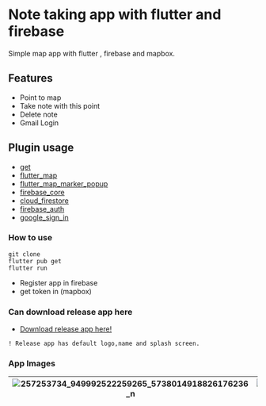 # Note taking app with flutter and firebase

Simple map app with flutter , firebase and mapbox.

## Features
- Point to map
- Take note with this point
- Delete note
- Gmail Login

## Plugin usage
- [get](https://pub.dev/packages/get)
- [flutter_map](https://pub.dev/packages/flutter_map)
- [flutter_map_marker_popup](https://pub.dev/packages/flutter_map_marker_popup)
- [firebase_core](https://pub.dev/packages/firebase_core)
- [cloud_firestore](https://pub.dev/packages/cloud_firestore)
- [firebase_auth](https://pub.dev/packages/firebase_auth)
- [google_sign_in](https://pub.dev/packages/google_sign_in)

### How to use
```
git clone
flutter pub get
flutter run
```
- Register app in firebase
- get token in (mapbox)

### Can download release app here
- [Download release app here!](https://www.mediafire.com/file/b6etoorsxxptd3k/map_note.apk/file)
```
! Release app has default logo,name and splash screen.
```

### App Images

| ![257253734_949992522259265_5738014918826176236_n](https://user-images.githubusercontent.com/47512802/141614001-351f58ef-50bf-4db6-95ae-7c194c15bbbe.jpg)      | ![256059521_580812079881698_3065024240909622932_n](https://user-images.githubusercontent.com/47512802/141614005-f2de3e1e-74ab-4ce0-9a63-830838ab6b01.jpg) |
| ----------- | ----------- |







